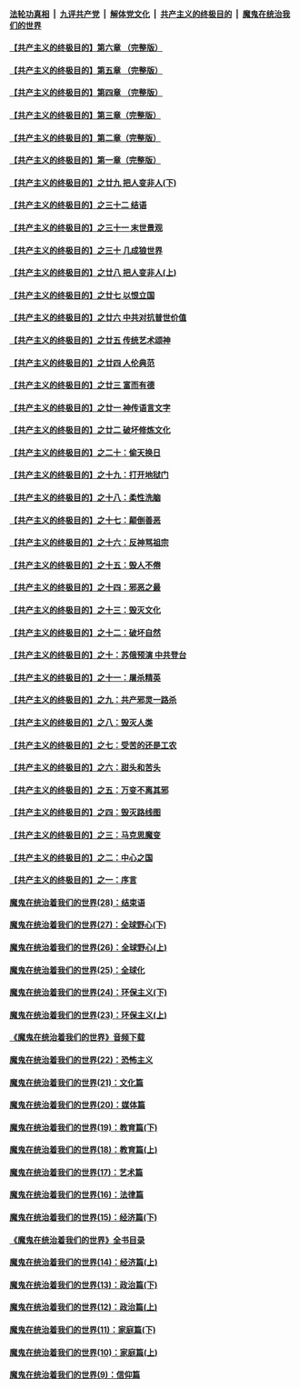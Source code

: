 ####  [法轮功真相](../../../../basic/blob/master/README.md?t=06091301) &nbsp;|&nbsp; [九评共产党](../../../../9ping.md/blob/master/README.md?t=06091301) &nbsp;|&nbsp; [解体党文化](../../../../jtdwh.md/blob/master/README.md?t=06091301)  &nbsp;|&nbsp; [共产主义的终极目的](../../../../gczydzjmd.md/blob/master/README.md?t=06091301) &nbsp;|&nbsp; [魔鬼在统治我们的世界](../../../../mgztzwmdsj.md/blob/master/README.md?t=06091301) 

#### [【共产主义的终极目的】第六章 （完整版）](../pages/nsc422/n11428913.md?t=06091301) 

#### [【共产主义的终极目的】第五章 （完整版）](../pages/nsc422/n11428912.md?t=06091301) 

#### [【共产主义的终极目的】第四章 （完整版）](../pages/nsc422/n11428907.md?t=06091301) 

#### [【共产主义的终极目的】第三章（完整版）](../pages/nsc422/n11428848.md?t=06091301) 

#### [【共产主义的终极目的】第二章（完整版）](../pages/nsc422/n11428831.md?t=06091301) 

#### [【共产主义的终极目的】第一章（完整版）](../pages/nsc422/n11417651.md?t=06091301) 

#### [【共产主义的终极目的】之廿九 把人变非人(下)](../pages/nsc422/n11344140.md?t=06091301) 

#### [【共产主义的终极目的】之三十二 结语](../pages/nsc422/n11360535.md?t=06091301) 

#### [【共产主义的终极目的】之三十一 末世景观](../pages/nsc422/n11351129.md?t=06091301) 

#### [【共产主义的终极目的】之三十 几成狼世界](../pages/nsc422/n11348280.md?t=06091301) 

#### [【共产主义的终极目的】之廿八 把人变非人(上)](../pages/nsc422/n11340492.md?t=06091301) 

#### [【共产主义的终极目的】之廿七 以恨立国](../pages/nsc422/n11336944.md?t=06091301) 

#### [【共产主义的终极目的】之廿六 中共对抗普世价值](../pages/nsc422/n11324785.md?t=06091301) 

#### [【共产主义的终极目的】之廿五 传统艺术颂神](../pages/nsc422/n11296396.md?t=06091301) 

#### [【共产主义的终极目的】之廿四 人伦典范](../pages/nsc422/n11296397.md?t=06091301) 

#### [【共产主义的终极目的】之廿三 富而有德](../pages/nsc422/n11283598.md?t=06091301) 

#### [【共产主义的终极目的】之廿一 神传语言文字](../pages/nsc422/n11263265.md?t=06091301) 

#### [【共产主义的终极目的】之廿二 破坏修炼文化](../pages/nsc422/n11245728.md?t=06091301) 

#### [【共产主义的终极目的】之二十：偷天换日](../pages/nsc422/n11238846.md?t=06091301) 

#### [【共产主义的终极目的】之十九：打开地狱门](../pages/nsc422/n11206376.md?t=06091301) 

#### [【共产主义的终极目的】之十八：柔性洗脑](../pages/nsc422/n11199994.md?t=06091301) 

#### [【共产主义的终极目的】之十七：颠倒善恶](../pages/nsc422/n11179782.md?t=06091301) 

#### [【共产主义的终极目的】之十六：反神骂祖宗](../pages/nsc422/n11166798.md?t=06091301) 

#### [【共产主义的终极目的】之十五：毁人不倦](../pages/nsc422/n11166792.md?t=06091301) 

#### [【共产主义的终极目的】之十四：邪恶之最](../pages/nsc422/n11150249.md?t=06091301) 

#### [【共产主义的终极目的】之十三：毁灭文化](../pages/nsc422/n11135227.md?t=06091301) 

#### [【共产主义的终极目的】之十二：破坏自然](../pages/nsc422/n11135214.md?t=06091301) 

#### [【共产主义的终极目的】之十：苏俄预演 中共登台](../pages/nsc422/n11118424.md?t=06091301) 

#### [【共产主义的终极目的】之十一：屠杀精英](../pages/nsc422/n11118442.md?t=06091301) 

#### [【共产主义的终极目的】之九：共产邪灵一路杀](../pages/nsc422/n11114139.md?t=06091301) 

#### [【共产主义的终极目的】之八：毁灭人类](../pages/nsc422/n11108503.md?t=06091301) 

#### [【共产主义的终极目的】之七：受苦的还是工农](../pages/nsc422/n11101809.md?t=06091301) 

#### [【共产主义的终极目的】之六：甜头和苦头](../pages/nsc422/n11096971.md?t=06091301) 

#### [【共产主义的终极目的】之五：万变不离其邪](../pages/nsc422/n11091285.md?t=06091301) 

#### [【共产主义的终极目的】之四：毁灭路线图](../pages/nsc422/n11086284.md?t=06091301) 

#### [【共产主义的终极目的】之三：马克思魔变](../pages/nsc422/n11061941.md?t=06091301) 

#### [【共产主义的终极目的】之二：中心之国](../pages/nsc422/n11047728.md?t=06091301) 

#### [【共产主义的终极目的】之一：序言](../pages/nsc422/n11086077.md?t=06091301) 

#### [魔鬼在统治着我们的世界(28)：结束语](../pages/nsc422/n10936246.md?t=06091301) 

#### [魔鬼在统治着我们的世界(27)：全球野心(下)](../pages/nsc422/n10928319.md?t=06091301) 

#### [魔鬼在统治着我们的世界(26)：全球野心(上)](../pages/nsc422/n10900318.md?t=06091301) 

#### [魔鬼在统治着我们的世界(25)：全球化](../pages/nsc422/n10788205.md?t=06091301) 

#### [魔鬼在统治着我们的世界(24)：环保主义(下)](../pages/nsc422/n10695307.md?t=06091301) 

#### [魔鬼在统治着我们的世界(23)：环保主义(上)](../pages/nsc422/n10688613.md?t=06091301) 

#### [《魔鬼在统治着我们的世界》音频下载](../pages/nsc422/n10635553.md?t=06091301) 

#### [魔鬼在统治着我们的世界(22)：恐怖主义](../pages/nsc422/n10614727.md?t=06091301) 

#### [魔鬼在统治着我们的世界(21)：文化篇](../pages/nsc422/n10597706.md?t=06091301) 

#### [魔鬼在统治着我们的世界(20)：媒体篇](../pages/nsc422/n10586579.md?t=06091301) 

#### [魔鬼在统治着我们的世界(19)：教育篇(下)](../pages/nsc422/n10564808.md?t=06091301) 

#### [魔鬼在统治着我们的世界(18)：教育篇(上)](../pages/nsc422/n10526970.md?t=06091301) 

#### [魔鬼在统治着我们的世界(17)：艺术篇](../pages/nsc422/n10499093.md?t=06091301) 

#### [魔鬼在统治着我们的世界(16)：法律篇](../pages/nsc422/n10485969.md?t=06091301) 

#### [魔鬼在统治着我们的世界(15)：经济篇(下)](../pages/nsc422/n10469975.md?t=06091301) 

#### [《魔鬼在统治着我们的世界》全书目录](../pages/nsc422/n10464261.md?t=06091301) 

#### [魔鬼在统治着我们的世界(14)：经济篇(上)](../pages/nsc422/n10457370.md?t=06091301) 

#### [魔鬼在统治着我们的世界(13)：政治篇(下)](../pages/nsc422/n10448270.md?t=06091301) 

#### [魔鬼在统治着我们的世界(12)：政治篇(上)](../pages/nsc422/n10444576.md?t=06091301) 

#### [魔鬼在统治着我们的世界(11)：家庭篇(下)](../pages/nsc422/n10440961.md?t=06091301) 

#### [魔鬼在统治着我们的世界(10)：家庭篇(上)](../pages/nsc422/n10435448.md?t=06091301) 

#### [魔鬼在统治着我们的世界(9)：信仰篇](../pages/nsc422/n10432159.md?t=06091301) 


